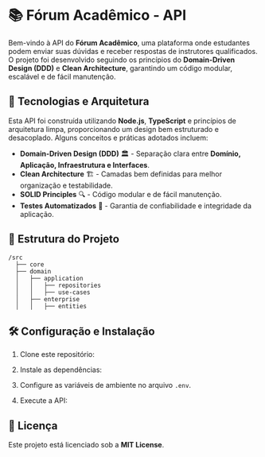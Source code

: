 # 📚 Fórum Acadêmico - API

Bem-vindo à API do **Fórum Acadêmico**, uma plataforma onde estudantes podem enviar suas dúvidas e receber respostas de instrutores qualificados. O projeto foi desenvolvido seguindo os princípios do **Domain-Driven Design (DDD)** e **Clean Architecture**, garantindo um código modular, escalável e de fácil manutenção.

## 🚀 Tecnologias e Arquitetura

Esta API foi construída utilizando **Node.js**, **TypeScript** e princípios de arquitetura limpa, proporcionando um design bem estruturado e desacoplado. Alguns conceitos e práticas adotados incluem:

- **Domain-Driven Design (DDD)** 🏛️ - Separação clara entre **Domínio, Aplicação, Infraestrutura e Interfaces**.
- **Clean Architecture** 🏗️ - Camadas bem definidas para melhor organização e testabilidade.
- **SOLID Principles** 🔍 - Código modular e de fácil manutenção.
- **Testes Automatizados** 🧪 - Garantia de confiabilidade e integridade da aplicação.

## 📂 Estrutura do Projeto

```
/src
  ├── core
  ├── domain
  │   ├── application
  │   │   ├── repositories
  │   │   ├── use-cases
  │   ├── enterprise
  │   │   ├── entities

```

## 🛠️ Configuração e Instalação

1. Clone este repositório:

2. Instale as dependências:

3. Configure as variáveis de ambiente no arquivo `.env`.

4. Execute a API:

## 📝 Licença

Este projeto está licenciado sob a **MIT License**.